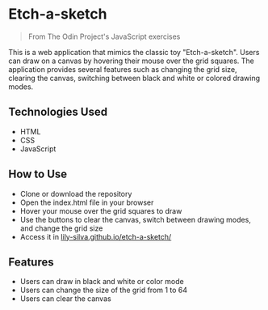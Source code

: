 # Etch-a-sketch
> From The Odin Project's JavaScript exercises

This is a web application that mimics the classic toy "Etch-a-sketch". Users can draw on a canvas by hovering their mouse over the grid squares. The application provides several features such as changing the grid size, clearing the canvas, switching between black and white or colored drawing modes.

## Technologies Used

- HTML
- CSS
- JavaScript

## How to Use

- Clone or download the repository
- Open the index.html file in your browser
- Hover your mouse over the grid squares to draw
- Use the buttons to clear the canvas, switch between drawing modes, and change the grid size
- Access it in [lily-silva.github.io/etch-a-sketch/](lily-silva.github.io/etch-a-sketch/)

## Features

- Users can draw in black and white or color mode
- Users can change the size of the grid from 1 to 64
- Users can clear the canvas
